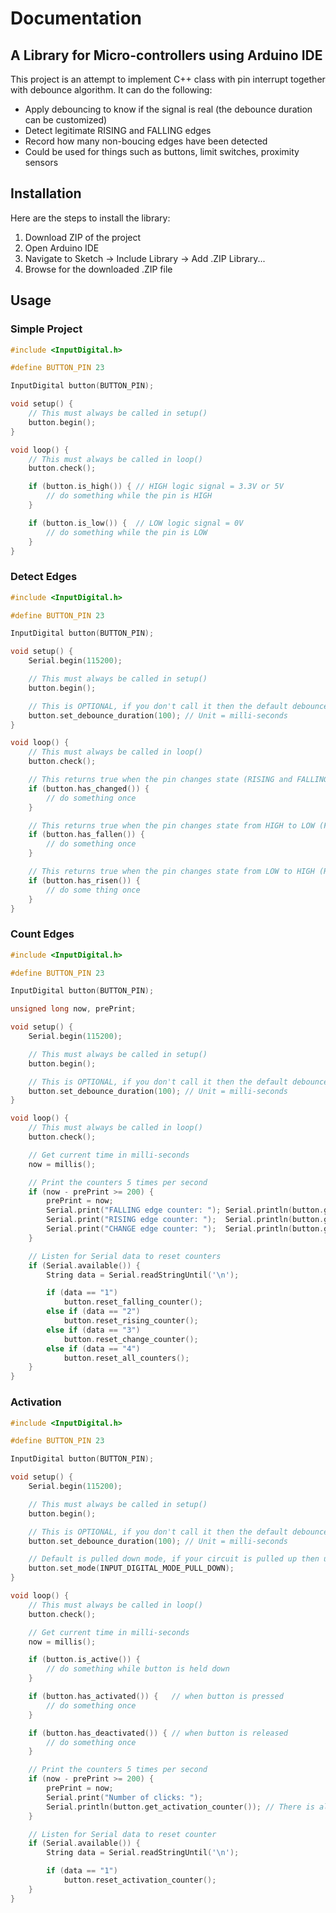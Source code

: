 # Documentation

## A Library for Micro-controllers using Arduino IDE

This project is an attempt to implement C++ class with pin interrupt together with debounce algorithm. It can do the following:

* Apply debouncing to know if the signal is real (the debounce duration can be customized)
* Detect legitimate RISING and FALLING edges
* Record how many non-boucing edges have been detected
* Could be used for things such as buttons, limit switches, proximity sensors

## Installation

Here are the steps to install the library:

1. Download ZIP of the project
2. Open Arduino IDE
3. Navigate to Sketch -> Include Library -> Add .ZIP Library...
4. Browse for the downloaded .ZIP file

## Usage

### Simple Project
```cpp
#include <InputDigital.h>

#define BUTTON_PIN 23

InputDigital button(BUTTON_PIN);

void setup() {
	// This must always be called in setup()
	button.begin();
}

void loop() {
	// This must always be called in loop()
	button.check();

	if (button.is_high()) { // HIGH logic signal = 3.3V or 5V
		// do something while the pin is HIGH
	}

	if (button.is_low()) {  // LOW logic signal = 0V
		// do something while the pin is LOW
	}
}

```

### Detect Edges
```cpp
#include <InputDigital.h>

#define BUTTON_PIN 23

InputDigital button(BUTTON_PIN);

void setup() {
	Serial.begin(115200);

	// This must always be called in setup()
	button.begin();

	// This is OPTIONAL, if you don't call it then the default debounce duration will be 50 milli-seconds
	button.set_debounce_duration(100); // Unit = milli-seconds
}

void loop() {
	// This must always be called in loop()
	button.check();

	// This returns true when the pin changes state (RISING and FALLING edge)
	if (button.has_changed()) {
		// do something once
	}

	// This returns true when the pin changes state from HIGH to LOW (FALLING edge)
	if (button.has_fallen()) {
		// do something once
	}

	// This returns true when the pin changes state from LOW to HIGH (RISING edge)
	if (button.has_risen()) {
		// do some thing once
	}
}


```

### Count Edges
```cpp
#include <InputDigital.h>

#define BUTTON_PIN 23

InputDigital button(BUTTON_PIN);

unsigned long now, prePrint;

void setup() {
	Serial.begin(115200);

	// This must always be called in setup()
	button.begin();

	// This is OPTIONAL, if you don't call it then the default debounce duration will be 50 milli-seconds
	button.set_debounce_duration(100); // Unit = milli-seconds
}

void loop() {
	// This must always be called in loop()
	button.check();

	// Get current time in milli-seconds
	now = millis();

	// Print the counters 5 times per second
	if (now - prePrint >= 200) {
		prePrint = now;
		Serial.print("FALLING edge counter: "); Serial.println(button.get_falling_counter());
		Serial.print("RISING edge counter: ");  Serial.println(button.get_rising_counter());
		Serial.print("CHANGE edge counter: ");  Serial.println(button.get_change_counter());
	}

	// Listen for Serial data to reset counters
	if (Serial.available()) {
		String data = Serial.readStringUntil('\n');

		if (data == "1")
			button.reset_falling_counter();
		else if (data == "2")
			button.reset_rising_counter();
		else if (data == "3")
			button.reset_change_counter();
		else if (data == "4")
			button.reset_all_counters();
	}
}

```

### Activation
```cpp
#include <InputDigital.h>

#define BUTTON_PIN 23

InputDigital button(BUTTON_PIN);

void setup() {
	Serial.begin(115200);

	// This must always be called in setup()
	button.begin();

	// This is OPTIONAL, if you don't call it then the default debounce duration will be 50 milli-seconds
	button.set_debounce_duration(100); // Unit = milli-seconds

	// Default is pulled down mode, if your circuit is pulled up then use INPUT_DIGITAL_MODE_PULL_UP
	button.set_mode(INPUT_DIGITAL_MODE_PULL_DOWN);
}

void loop() {
	// This must always be called in loop()
	button.check();

	// Get current time in milli-seconds
	now = millis();

	if (button.is_active()) {
		// do something while button is held down
	}

	if (button.has_activated()) {   // when button is pressed
		// do something once
	}

	if (button.has_deactivated()) { // when button is released
		// do something once
	}

	// Print the counters 5 times per second
	if (now - prePrint >= 200) {
		prePrint = now;
		Serial.print("Number of clicks: ");
		Serial.println(button.get_activation_counter()); // There is also a deactivation counter
	}

	// Listen for Serial data to reset counter
	if (Serial.available()) {
		String data = Serial.readStringUntil('\n');

		if (data == "1")
			button.reset_activation_counter();
	}
}
```
